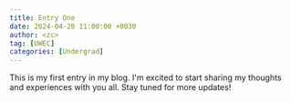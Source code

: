 ```yaml
---
title: Entry One
date: 2024-04-20 11:00:00 +0030
author: <zc>
tag: [UWEC]
categories: [Undergrad]
---
```


This is my first entry in my blog. I'm excited to start sharing my thoughts and experiences with you all. Stay tuned for more updates!
